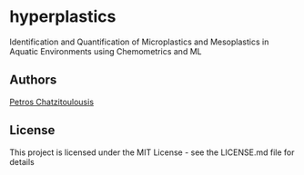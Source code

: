 # hyperplastics

Identification and Quantification of Microplastics and Mesoplastics in Aquatic Environments using Chemometrics and ML


## Authors

[Petros Chatzitoulousis](https://www.linkedin.com/in/petros-chatzitoulousis-6b2932222/)

## License

This project is licensed under the MIT License - see the LICENSE.md file for details
